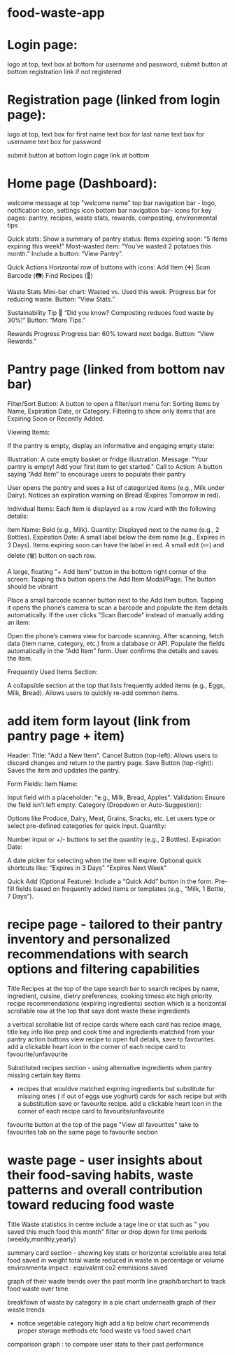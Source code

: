 # food-waste-app

# Login page:

logo at top,
text box at bottom for username and password,
submit button at bottom
registration link if not registered

# Registration page (linked from login page):

logo at top,
text box for first name
text box for last name
text box for username
text box for password

submit button at bottom
login page link at bottom

# Home page (Dashboard):

welcome message at top "welcome name"
top bar navigation bar - logo, notification icon, settings icon
bottom bar navigation bar- icons for key pages: pantry, recipes, waste stats, rewards, composting, environmental tips

Quick stats:
Show a summary of pantry status:
Items expiring soon: “5 items expiring this week!”
Most-wasted item: “You’ve wasted 2 potatoes this month.”
Include a button: “View Pantry”.

Quick Actions
Horizontal row of buttons with icons:
Add Item (➕)
Scan Barcode (📷)
Find Recipes (🍴)

Waste Stats
Mini-bar chart: Wasted vs. Used this week.
Progress bar for reducing waste.
Button: “View Stats.”

Sustainability Tip
🌱 “Did you know? Composting reduces food waste by 30%!”
Button: “More Tips.”

Rewards Progress
Progress bar: 60% toward next badge.
Button: “View Rewards.”

# Pantry page (linked from bottom nav bar)

Filter/Sort Button:
A button to open a filter/sort menu for:
Sorting items by Name, Expiration Date, or Category.
Filtering to show only items that are Expiring Soon or Recently Added.

Viewing Items:

If the pantry is empty, display an informative and engaging empty state:

Illustration: A cute empty basket or fridge illustration.
Message: "Your pantry is empty! Add your first item to get started."
Call to Action: A button saying “Add Item” to encourage users to populate their pantry

User opens the pantry and sees a list of categorized items (e.g., Milk under Dairy).
Notices an expiration warning on Bread (Expires Tomorrow in red).

Individual Items: Each item is displayed as a row /card with the following details:

Item Name: Bold (e.g., Milk).
Quantity: Displayed next to the name (e.g., 2 Bottles).
Expiration Date: A small label below the item name (e.g., Expires in 3 Days). Items expiring soon can have the label in red.
A small edit (✏️) and delete (🗑️) button on each row.

A large, floating “+ Add Item” button in the bottom right corner of the screen:
Tapping this button opens the Add Item Modal/Page.
The button should be vibrant

Place a small barcode scanner button next to the Add Item button.
Tapping it opens the phone’s camera to scan a barcode and populate the item details automatically.
If the user clicks "Scan Barcode" instead of manually adding an item:

Open the phone’s camera view for barcode scanning.
After scanning, fetch data (item name, category, etc.) from a database or API.
Populate the fields automatically in the “Add Item” form.
User confirms the details and saves the item.

Frequently Used Items Section:

A collapsible section at the top that lists frequently added items (e.g., Eggs, Milk, Bread).
Allows users to quickly re-add common items.

# add item form layout (link from pantry page + item)

Header:
Title: "Add a New Item".
Cancel Button (top-left): Allows users to discard changes and return to the pantry page.
Save Button (top-right): Saves the item and updates the pantry.

Form Fields:
Item Name:

Input field with a placeholder: "e.g., Milk, Bread, Apples".
Validation: Ensure the field isn’t left empty.
Category (Dropdown or Auto-Suggestion):

Options like Produce, Dairy, Meat, Grains, Snacks, etc.
Let users type or select pre-defined categories for quick input.
Quantity:

Number input or +/- buttons to set the quantity (e.g., 2 Bottles).
Expiration Date:

A date picker for selecting when the item will expire.
Optional quick shortcuts like:
"Expires in 3 Days"
"Expires Next Week"

Quick Add (Optional Feature):
Include a “Quick Add” button in the form.
Pre-fill fields based on frequently added items or templates (e.g., “Milk, 1 Bottle, 7 Days”).

# recipe page - tailored to their pantry inventory and personalized recommendations with search options and filtering capabilities

Title Recipes at the top of the tape
search bar to search recipes by name, ingredient, cuisine, dietry preferences, cooking timeso etc
high priority recipe recommendations (expiring ingredients)
section which is a horizontal scrollable row at the top that says dont waste these ingredients

a vertical scrollable list of recipe cards where each card has
recipe image, title key info like prep and cook time and ingredients matched from your pantry action buttons view recipe to open full details, save to favourites. add a clickable heart icon in the corner of each recipe card to favourite/unfavourite

Substituted recipes section - using alternative ingredients when pantry missing certain key items

- recipes that wouldve matched expiring ingredients but substitute for missing ones ( if out of eggs use yoghurt)
  cards for each recipe but with a substitution
  save or favourite recipe. add a clickable heart icon in the corner of each recipe card to favourite/unfavourite

favourite button at the top of the page "View all favourites" take to favourites tab on the same page to favourite section

# waste page - user insights about their food-saving habits, waste patterns and overall contribution toward reducing food waste

Title Waste statistics in centre
include a tage line or stat such as " you saved this much food this month"
filter or drop down for time periods (weekly,monthly,yearly)

summary card section - showing key stats or horizontal scrollable area
total food saved in weight
total waste reduced in waste in percentage or volume
environmenta impact : equivalent co2 emmisions saved

graph of their waste trends over the past month
line graph/barchart to track food waste over time

breakfown of waste by category in a pie chart underneath graph of their waste trends

- notice vegetable category high add a tip below chart recommends proper storage methods etc
  food waste vs food saved chart

comparison graph : to compare user stats to their past performance
